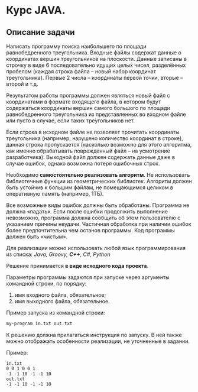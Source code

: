 # Курс JAVA.

## Описание задачи

Написать программу поиска наибольшего по площади равнобедренного треугольника.
Входные файлы содержат данные о координатах вершин треугольников на плоскости. Данные
записаны в строчку в виде 6 последовательно идущих целых чисел, разделённых пробелом
(каждая строка файла – новый набор координат треугольника). Первые 2 числа – координаты
первой точки, вторые – второй и т.д.

Результатом работы программы должен являться новый файл с координатами в формате
входящего файла, в котором будут содержаться координаты вершин самого большого по площади
равнобедренного треугольника из представленных во входном файле или пусто в случае, если
таких треугольников нет.

Если строка в исходном файле не позволяет прочитать координаты треугольника (например,
нарушено количество координат в строке), данная строка пропускается (насколько возможно для
этого алгоритма, как именно обрабатывать поврежденный файл – на усмотрение разработчика).
Выходной файл должен содержать данные даже в случае ошибок, однако возможна потеря
ошибочных строк.

Необходимо **самостоятельно реализовать алгоритм**. Не использовать библиотечные функции из
геометрических библиотек. Алгоритм должен быть устойчив к большим файлам, не
помещающимся целиком в оперативную память (например, 1ТБ).

Все возможные виды ошибок должны быть обработаны. Программа не должна «падать». Если
после ошибки продолжить выполнение невозможно, программа должна сообщить об этом
пользователю с указанием причины неудачи. Частичная обработка при наличии ошибок более
предпочтительна чем останов программы. Код программы должен быть «чистым».

Для реализации можно использовать любой язык программирования из списка:
*Java, Groovy, **C++**, C#, Python*

Решение принимается **в виде исходного кода проекта**.

Параметры программы задаются при запуске через аргументы командной строки, по порядку:
1. имя входного файла, обязательное;
2. имя выходного файла, обязательное.

Пример запуска из командной строки:
```bash
my-program in.txt out.txt
```
К решению должна прилагаться инструкция по запуску. В ней также можно отображать
особенности реализации, не уточненные в задании.

Пример:

```
in.txt
0 0 1 0 0 1
-1 -1 10 -1 -1 10
out.txt
-1 -1 10 -1 -1 10
```